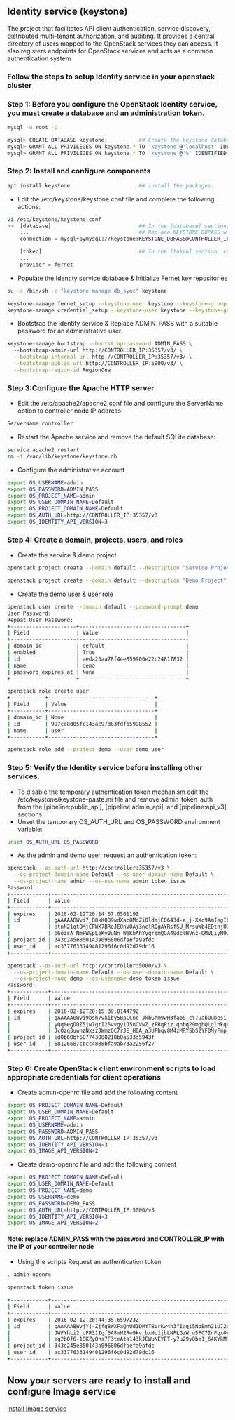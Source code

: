 ## Identity service (keystone)
The project that facilitates API client authentication, service discovery, distributed multi-tenant authorization, and auditing. It provides a central directory of users mapped to the OpenStack services they can access. It also registers endpoints for OpenStack services and acts as a common authentication system

### Follow the steps to setup Identity service in your openstack cluster

### Step 1: Before you configure the OpenStack Identity service, you must create a database and an administration token.
```sh
mysql -u root -p

mysql> CREATE DATABASE keystone;          ## Create the keystone database & Grant proper access to the keystone database
mysql> GRANT ALL PRIVILEGES ON keystone.* TO 'keystone'@'localhost' IDENTIFIED BY 'KEYSTONE_DBPASS';
mysql> GRANT ALL PRIVILEGES ON keystone.* TO 'keystone'@'%' IDENTIFIED BY 'KEYSTONE_DBPASS';
```

### Step 2: Install and configure components
```sh
apt install keystone                      ## install the packages:
```
* Edit the /etc/keystone/keystone.conf file and complete the following actions:
```sh
vi /etc/keystone/keystone.conf
>>  [database]                            ## In the [database] section, configure database access:
    ...                                   ## Replace KEYSTONE_DBPASS with the password you chose for the database.
    connection = mysql+pymysql://keystone:KEYSTONE_DBPASS@CONTROLLER_IP/keystone

    [token]                               ## In the [token] section, configure the Fernet token provider
    ...
    provider = fernet
```
* Populate the Identity service database & Initialize Fernet key repositories
```sh
su -s /bin/sh -c "keystone-manage db_sync" keystone                                 

keystone-manage fernet_setup --keystone-user keystone --keystone-group keystone
keystone-manage credential_setup --keystone-user keystone --keystone-group keystone
```
* Bootstrap the Identity service & Replace ADMIN_PASS with a suitable password for an administrative user.
```sh
keystone-manage bootstrap --bootstrap-password ADMIN_PASS \                         
  --bootstrap-admin-url http://CONTROLLER_IP:35357/v3/ \
  --bootstrap-internal-url http://CONTROLLER_IP:35357/v3/ \
  --bootstrap-public-url http://CONTROLLER_IP:5000/v3/ \
  --bootstrap-region-id RegionOne
```

### Step 3:Configure the Apache HTTP server
* Edit the /etc/apache2/apache2.conf file and configure the ServerName option to controller node IP address:
```sh
ServerName controller
```
* Restart the Apache service and remove the default SQLite database:
```sh
service apache2 restart
rm -f /var/lib/keystone/keystone.db
```
* Configure the administrative account
```sh
export OS_USERNAME=admin
export OS_PASSWORD=ADMIN_PASS
export OS_PROJECT_NAME=admin
export OS_USER_DOMAIN_NAME=Default
export OS_PROJECT_DOMAIN_NAME=Default
export OS_AUTH_URL=http://CONTROLLER_IP:35357/v3
export OS_IDENTITY_API_VERSION=3
```

### Step 4: Create a domain, projects, users, and roles
* Create the service & demo project
```sh
openstack project create --domain default --description "Service Project" service

openstack project create --domain default --description "Demo Project" demo
```
* Create the demo user & user role
```sh
openstack user create --domain default --password-prompt demo                   ## Create the demo user
User Password:
Repeat User Password:
+---------------------+----------------------------------+
| Field               | Value                            |
+---------------------+----------------------------------+
| domain_id           | default                          |
| enabled             | True                             |
| id                  | aeda23aa78f44e859900e22c24817832 |
| name                | demo                             |
| password_expires_at | None                             |
+---------------------+----------------------------------+

openstack role create user                                                      ## Create the user role:
+-----------+----------------------------------+
| Field     | Value                            |
+-----------+----------------------------------+
| domain_id | None                             |
| id        | 997ce8d05fc143ac97d83fdfb5998552 |
| name      | user                             |
+-----------+----------------------------------+

openstack role add --project demo --user demo user                              ## Add the user role to the demo project and user
```
### Step 5: Verify the Identity service before installing other services.
* To disable the temporary authentication token mechanism edit the /etc/keystone/keystone-paste.ini file and remove admin_token_auth from the [pipeline:public_api], [pipeline:admin_api], and [pipeline:api_v3] sections.
* Unset the temporary OS_AUTH_URL and OS_PASSWORD environment variable:
```sh
unset OS_AUTH_URL OS_PASSWORD
```
* As the admin and demo user, request an authentication token:
```sh
openstack --os-auth-url http://controller:35357/v3 \
  --os-project-domain-name Default --os-user-domain-name Default \
  --os-project-name admin --os-username admin token issue
Password:
+------------+-----------------------------------------------------------------+
| Field      | Value                                                           |
+------------+-----------------------------------------------------------------+
| expires    | 2016-02-12T20:14:07.056119Z                                     |
| id         | gAAAAABWvi7_B8kKQD9wdXac8MoZiQldmjEO643d-e_j-XXq9AmIegIbA7UHGPv |
|            | atnN21qtOMjCFWX7BReJEQnVOAj3nclRQgAYRsfSU_MrsuWb4EDtnjU7HEpoBb4 |
|            | o6ozsA_NmFWEpLeKy0uNn_WeKbAhYygrsmQGA49dclHVnz-OMVLiyM9ws       |
| project_id | 343d245e850143a096806dfaefa9afdc                                |
| user_id    | ac3377633149401296f6c0d92d79dc16                                |
+------------+-----------------------------------------------------------------+

openstack --os-auth-url http://controller:5000/v3 \
  --os-project-domain-name Default --os-user-domain-name Default \
  --os-project-name demo --os-username demo token issue
Password:
+------------+-----------------------------------------------------------------+
| Field      | Value                                                           |
+------------+-----------------------------------------------------------------+
| expires    | 2016-02-12T20:15:39.014479Z                                     |
| id         | gAAAAABWvi9bsh7vkiby5BpCCnc-JkbGhm9wH3fabS_cY7uabOubesi-Me6IGWW |
|            | yQqNegDDZ5jw7grI26vvgy1J5nCVwZ_zFRqPiz_qhbq29mgbQLglbkq6FQvzBRQ |
|            | JcOzq3uwhzNxszJWmzGC7rJE_H0A_a3UFhqv8M4zMRYSbS2YF0MyFmp_U       |
| project_id | ed0b60bf607743088218b0a533d5943f                                |
| user_id    | 58126687cbcc4888bfa9ab73a2256f27                                |
+------------+-----------------------------------------------------------------+
```
### Step 6: Create OpenStack client environment scripts to load appropriate credentials for client operations
* Create admin-openrc file and add the following content
```sh
export OS_PROJECT_DOMAIN_NAME=Default
export OS_USER_DOMAIN_NAME=Default
export OS_PROJECT_NAME=admin
export OS_USERNAME=admin
export OS_PASSWORD=ADMIN_PASS
export OS_AUTH_URL=http://CONTROLLER_IP:35357/v3
export OS_IDENTITY_API_VERSION=3
export OS_IMAGE_API_VERSION=2
```
* Create demo-openrc file and add the following content
```sh
export OS_PROJECT_DOMAIN_NAME=Default
export OS_USER_DOMAIN_NAME=Default
export OS_PROJECT_NAME=demo
export OS_USERNAME=demo
export OS_PASSWORD=DEMO_PASS
export OS_AUTH_URL=http://CONTROLLER_IP:5000/v3
export OS_IDENTITY_API_VERSION=3
export OS_IMAGE_API_VERSION=2
```
#### Note: replace ADMIN_PASS with the password and CONTROLLER_IP with the IP of your controller node
* Using the scripts Request an authentication token
```sh
. admin-openrc

openstack token issue

+------------+-----------------------------------------------------------------+
| Field      | Value                                                           |
+------------+-----------------------------------------------------------------+
| expires    | 2016-02-12T20:44:35.659723Z                                     |
| id         | gAAAAABWvjYj-Zjfg8WXFaQnUd1DMYTBVrKw4h3fIagi5NoEmh21U72SrRv2trl |
|            | JWFYhLi2_uPR31Igf6A8mH2Rw9kv_bxNo1jbLNPLGzW_u5FC7InFqx0yYtTwa1e |
|            | eq2b0f6-18KZyQhs7F3teAta143kJEWuNEYET-y7u29y0be1_64KYkM7E       |
| project_id | 343d245e850143a096806dfaefa9afdc                                |
| user_id    | ac3377633149401296f6c0d92d79dc16                                |
+------------+-----------------------------------------------------------------+
```


## Now your servers are ready to install and configure Image service

 <a href="#"> install Image service </a>
